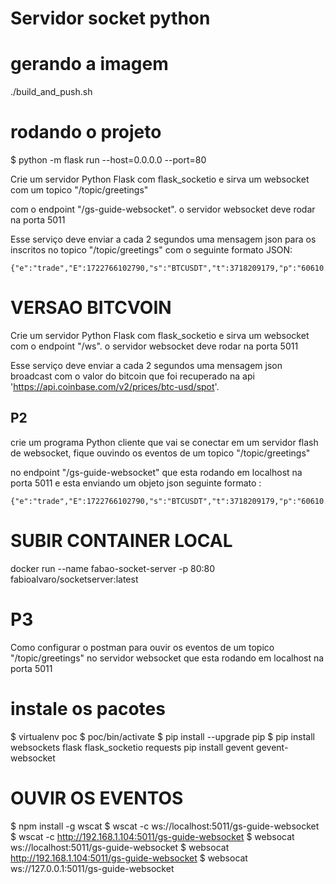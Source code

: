 # Servidor socket python

# gerando a imagem
./build_and_push.sh

# rodando o projeto
$ python -m flask run --host=0.0.0.0 --port=80


Crie um servidor Python Flask com flask_socketio e sirva um websocket com um topico "/topic/greetings"

com o endpoint "/gs-guide-websocket". 
o servidor websocket deve rodar na porta 5011

Esse serviço deve enviar a cada 2 segundos uma mensagem json para os inscritos no topico "/topic/greetings" com o seguinte formato JSON:
````
{"e":"trade","E":1722766102790,"s":"BTCUSDT","t":3718209179,"p":"60610.00000000","q":"0.00154000","T":1722766102789,"m":true,"M":true}
````

# VERSAO BITCVOIN
Crie um servidor Python Flask com flask_socketio e sirva um websocket com o endpoint "/ws". 
o servidor websocket deve rodar na porta 5011


Esse serviço deve enviar a cada 2 segundos uma mensagem json broadcast com o valor do bitcoin que foi recuperado na api 'https://api.coinbase.com/v2/prices/btc-usd/spot'. 




## P2
crie um programa Python cliente que vai se conectar em um servidor flash  de websocket, fique ouvindo os eventos de um topico "/topic/greetings"

no endpoint "/gs-guide-websocket" que esta rodando em localhost na porta 5011 e esta enviando um objeto json seguinte formato :
````
{"e":"trade","E":1722766102790,"s":"BTCUSDT","t":3718209179,"p":"60610.00000000","q":"0.00154000","T":1722766102789,"m":true,"M":true}
````
# SUBIR CONTAINER LOCAL
docker run --name fabao-socket-server -p 80:80 fabioalvaro/socketserver:latest

# P3 
Como configurar o postman para ouvir os eventos de um topico "/topic/greetings" no servidor websocket que esta rodando em localhost na porta 5011

# instale  os pacotes
$ virtualenv poc
$ poc/bin/activate
$ pip install --upgrade pip
$ pip install websockets flask flask_socketio requests pip install gevent gevent-websocket

# OUVIR OS EVENTOS
$ npm install -g wscat
$ wscat -c ws://localhost:5011/gs-guide-websocket
$ wscat -c http://192.168.1.104:5011/gs-guide-websocket
$ websocat ws://localhost:5011/gs-guide-websocket
$ websocat http://192.168.1.104:5011/gs-guide-websocket
$ websocat ws://127.0.0.1:5011/gs-guide-websocket